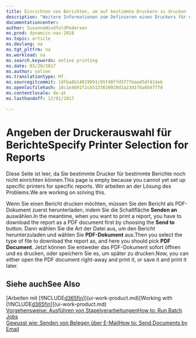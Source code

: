 ```yaml
---
title: Einrichten von Berichten, um auf bestimmte Druckern zu drucken
description: "Weitere Informationen zum Definieren eines Druckers für eine Bericht und zur Nutzung des Druckerauswahlfensters."
documentationcenter: 
author: SusanneWindfeldPedersen
ms.prod: dynamics-nav-2018
ms.topic: article
ms.devlang: na
ms.tgt_pltfrm: na
ms.workload: na
ms.search.keywords: online printing
ms.date: 03/29/2017
ms.author: solsen
ms.translationtype: HT
ms.sourcegitcommit: 1dfba8b14019991c95f40ffd5f7fbaed5df414eb
ms.openlocfilehash: 18c1e4691f2cb5133610920d1a23d1f8a6b877f8
ms.contentlocale: de-at
ms.lasthandoff: 12/01/2017

---
```

# <a name="specify-printer-selection-for-reports"></a><span data-ttu-id="777db-103">Angeben der Druckerauswahl für Berichte</span><span class="sxs-lookup"><span data-stu-id="777db-103">Specify Printer Selection for Reports</span></span>
<span data-ttu-id="777db-104">Diese Seite ist leer, da Sie bestimmte Drucker für bestimmte Berichte noch nicht einrichten können.</span><span class="sxs-lookup"><span data-stu-id="777db-104">This page is empty because you cannot yet set up specific printers for specific reports.</span></span> <span data-ttu-id="777db-105">Wir arbeiten an der Lösung des Problems.</span><span class="sxs-lookup"><span data-stu-id="777db-105">We are working on solving this.</span></span>

<span data-ttu-id="777db-106">Wenn Sie einen Bericht drucken möchten, müssen Sie den Bericht als PDF-Dokument zuerst herunterladen, indem Sie die Schaltfläche **Senden an** auswählen.</span><span class="sxs-lookup"><span data-stu-id="777db-106">In the meantime, when you want to print a report, you have to download the report as a PDF document first by choosing the **Send to** button.</span></span> <span data-ttu-id="777db-107">Dann wählen Sie die Art der Datei aus, um den Bericht herunterzuladen und wählen Sie **PDF-Dokument** aus.</span><span class="sxs-lookup"><span data-stu-id="777db-107">Then you select the type of file to download the report as, and here you should pick **PDF Document**.</span></span> <span data-ttu-id="777db-108">Jetzt können Sie entweder das PDF-Dokument sofort öffnen und es drucken, oder speichern Sie es, um später zu drucken.</span><span class="sxs-lookup"><span data-stu-id="777db-108">Now, you can either open the PDF document right-away and print it, or save it and print it later.</span></span>

<!--

You can set up reports so that they must be printed on a specific printer. The following are some uses of printer selection:

- You can print reports on special company letterhead.
- You can print reports on different paper sizes.
- You can print reports on the default printer of a specified employee.

You use the **Printer Selections** window to set different values to obtain different output. If you set a specific printer selection, then it takes precedence over a more general printer selection. For example, you can set a printer selection that has values in the **User ID**, **Report ID**, and **Printer Name** fields. This printer selection takes precedence over a printer selection that has blank entries in the **User ID** or **Report ID** fields.

The following table describes the combination of values to specify when you set up printer selections for a report.

|To                                                 |Set the following values                                             |
|---------------------------------------------------|---------------------------------------------------------------------|
|Print a report to a specific printer for all users |Specify values in the **Report ID** and **Printer Name** fields and leave the **User ID** field blank.|
|Print all reports to a specific printer for a specific user|Specify values in the **User ID** and **Printer Name** fields and leave the **Report ID** field blank.|
|Set the default printer for all reports|Specify a value in the **Printer Name** field and leave the **User ID** and **Report ID** fields blank.|
|Print a specific report to the user’s default printer|Specify a value in the **Report ID** field and leave the **Printer Name** and **User ID** fields blank.|
|Print a specific report to a specific printer for a specific user|Specify values in all three fields.|
-->

## <a name="see-also"></a><span data-ttu-id="777db-109">Siehe auch</span><span class="sxs-lookup"><span data-stu-id="777db-109">See Also</span></span>
<span data-ttu-id="777db-110">[Arbeiten mit [!INCLUDE[d365fin](includes/d365fin_md.md)]](ui-work-product.md)</span><span class="sxs-lookup"><span data-stu-id="777db-110">[Working with [!INCLUDE[d365fin](includes/d365fin_md.md)]](ui-work-product.md)</span></span>  
[<span data-ttu-id="777db-111">Vorgehensweise: Ausführen von Stapelverarbeitungen</span><span class="sxs-lookup"><span data-stu-id="777db-111">How to: Run Batch Jobs</span></span>](ui-how-run-batch-jobs.md)  
[<span data-ttu-id="777db-112">Gewusst wie: Senden von Belegen über E-Mail</span><span class="sxs-lookup"><span data-stu-id="777db-112">How to: Send Documents by Email</span></span>](ui-how-send-documents-email.md)  

